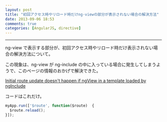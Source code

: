 ```yaml
---
layout: post
title: "初回アクセス時やリロード時だけng-viewの部分が表示されない場合の解決方法"
date: 2013-09-06 18:53
comments: true
categories: [AngularJS, directive]
---
```


---

ng-view で表示する部分が、初回アクセス時やリロード時だけ表示されない場合の解決方法について。

この現象は、ng-view が ng-include の中に入っている場合に発生してしまうようで、このページの情報のおかげで解決できた。

[Initial route update doesn't happen if ngView in a template loaded by ngInclude](https://github.com/angular/angular.js/issues/1213)

<!-- more -->

コードはこれだけ。

``` javascript app.js
myApp.run(['$route', function($route)  {
  $route.reload();
}]);
```

